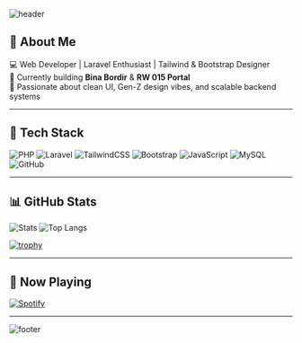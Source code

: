 <!-- Banner -->
![header](https://capsule-render.vercel.app/api?type=waving&color=gradient&height=180&section=header&text=Hi%20I'm%20DB%20Official%20👋&fontSize=30&fontAlignY=35)

## 🚀 About Me
💻 Web Developer | Laravel Enthusiast | Tailwind & Bootstrap Designer  
🌱 Currently building **Bina Bordir** & **RW 015 Portal**  
🎨 Passionate about clean UI, Gen-Z design vibes, and scalable backend systems  

---

## 🧰 Tech Stack
![PHP](https://img.shields.io/badge/PHP-777BB4?style=for-the-badge&logo=php&logoColor=white)
![Laravel](https://img.shields.io/badge/Laravel-FF2D20?style=for-the-badge&logo=laravel&logoColor=white)
![TailwindCSS](https://img.shields.io/badge/Tailwind-38B2AC?style=for-the-badge&logo=tailwind-css&logoColor=white)
![Bootstrap](https://img.shields.io/badge/Bootstrap-563D7C?style=for-the-badge&logo=bootstrap&logoColor=white)
![JavaScript](https://img.shields.io/badge/JavaScript-F7DF1E?style=for-the-badge&logo=javascript&logoColor=black)
![MySQL](https://img.shields.io/badge/MySQL-4479A1?style=for-the-badge&logo=mysql&logoColor=white)
![GitHub](https://img.shields.io/badge/GitHub-181717?style=for-the-badge&logo=github&logoColor=white)

---

## 📊 GitHub Stats
![Stats](https://github-readme-stats.vercel.app/api?username=dbnewgrup-afk&show_icons=true&theme=radical)
![Top Langs](https://github-readme-stats.vercel.app/api/top-langs/?username=dbnewgrup-afk&layout=compact&theme=radical)

[![trophy](https://github-profile-trophy.vercel.app/?username=dbnewgrup-afk&theme=onedark)](https://github.com/ryo-ma/github-profile-trophy)


---

## 🎵 Now Playing
[![Spotify](https://novatorem.vercel.app/api/spotify)](https://open.spotify.com/user/)

---

![footer](https://capsule-render.vercel.app/api?type=waving&color=gradient&height=120&section=footer)
